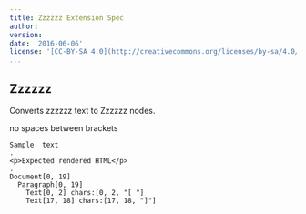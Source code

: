 ```yaml
---
title: Zzzzzz Extension Spec
author: 
version: 
date: '2016-06-06'
license: '[CC-BY-SA 4.0](http://creativecommons.org/licenses/by-sa/4.0/)'
...
```


## Zzzzzz  

Converts zzzzzz text to Zzzzzz nodes.  

no spaces between brackets

```````````````````````````````` example(Zzzzzz: 1) options(option1, IGNORE)
Sample  text
.
<p>Expected rendered HTML</p>
.
Document[0, 19]
  Paragraph[0, 19]
    Text[0, 2] chars:[0, 2, "[ "]
    Text[17, 18] chars:[17, 18, "]"]
````````````````````````````````


